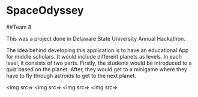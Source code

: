 # SpaceOdyssey

##Team 8

This was a project done in Delaware State University Annual Hackathon. 

The idea behind developing this application is to have an educational App for middle scholars. It would include different planets as levels. In each level, it consists of two parts. Firstly, the students would be introduced to a quiz based on the planet. After, they would get to a minigame where they have to fly through astroids to get to the next planet.

<img src=>
<img src=>
<img src=>
<img src=>
